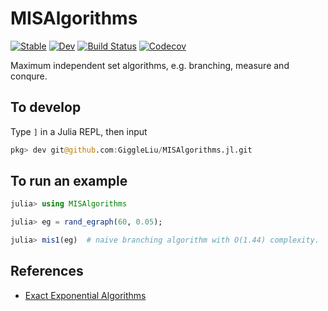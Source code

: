 # MISAlgorithms

[![Stable](https://img.shields.io/badge/docs-stable-blue.svg)](https://GiggleLiu.github.io/MISAlgorithms.jl/stable)
[![Dev](https://img.shields.io/badge/docs-dev-blue.svg)](https://GiggleLiu.github.io/MISAlgorithms.jl/dev)
[![Build Status](https://travis-ci.com/GiggleLiu/MISAlgorithms.jl.svg?branch=master)](https://travis-ci.com/GiggleLiu/MISAlgorithms.jl)
[![Codecov](https://codecov.io/gh/GiggleLiu/MISAlgorithms.jl/branch/master/graph/badge.svg)](https://codecov.io/gh/GiggleLiu/MISAlgorithms.jl)

Maximum independent set algorithms, e.g. branching, measure and conqure.

## To develop
Type `]` in a Julia REPL, then input
```julia
pkg> dev git@github.com:GiggleLiu/MISAlgorithms.jl.git
```

## To run an example
```julia
julia> using MISAlgorithms

julia> eg = rand_egraph(60, 0.05);

julia> mis1(eg)  # naive branching algorithm with O(1.44) complexity.
```

## References
* [Exact Exponential Algorithms]()
